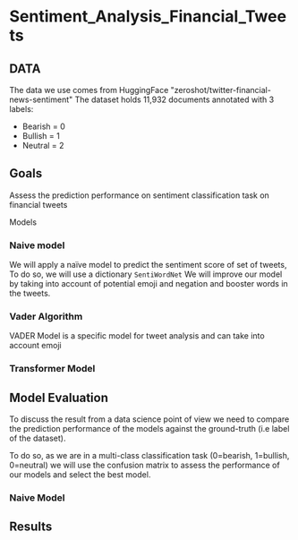 # Sentiment_Analysis_Financial_Tweets

## DATA

The data we use comes from HuggingFace "zeroshot/twitter-financial-news-sentiment"
The dataset holds 11,932 documents annotated with 3 labels:
* Bearish = 0
* Bullish = 1
* Neutral = 2

## Goals

Assess the prediction performance on sentiment classification task on financial tweets

 Models

### Naive model

We will apply a naïve model to predict the sentiment score of set of tweets, To do so, we will use a dictionary `SentiWordNet`
We will improve our model by taking into account of potential emoji and negation and booster words in the tweets.

### Vader Algorithm

VADER Model is a specific model for tweet analysis and can take into account emoji

### Transformer Model


## Model Evaluation

To discuss the result from a data science point of view we need to compare the prediction performance of the models against the ground-truth (i.e label of the dataset).

To do so, as we are in a multi-class classification task (0=bearish, 1=bullish, 0=neutral) we will use the confusion matrix to assess the performance of our models and select the best model.

### Naive Model

## Results


